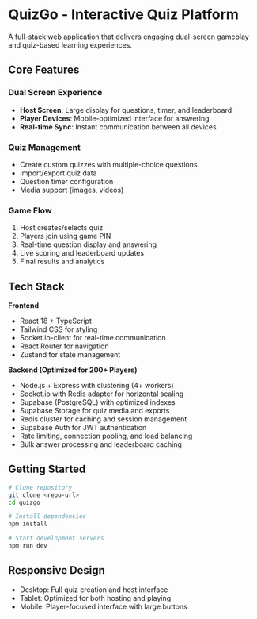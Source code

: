 # QuizGo - Interactive Quiz Platform

A full-stack web application that delivers engaging dual-screen gameplay and quiz-based learning experiences.

## Core Features

### Dual Screen Experience
- **Host Screen**: Large display for questions, timer, and leaderboard
- **Player Devices**: Mobile-optimized interface for answering
- **Real-time Sync**: Instant communication between all devices

### Quiz Management
- Create custom quizzes with multiple-choice questions
- Import/export quiz data
- Question timer configuration
- Media support (images, videos)

### Game Flow
1. Host creates/selects quiz
2. Players join using game PIN
3. Real-time question display and answering
4. Live scoring and leaderboard updates
5. Final results and analytics

## Tech Stack

**Frontend**
- React 18 + TypeScript
- Tailwind CSS for styling
- Socket.io-client for real-time communication
- React Router for navigation
- Zustand for state management

**Backend (Optimized for 200+ Players)**
- Node.js + Express with clustering (4+ workers)
- Socket.io with Redis adapter for horizontal scaling
- Supabase (PostgreSQL) with optimized indexes
- Supabase Storage for quiz media and exports
- Redis cluster for caching and session management
- Supabase Auth for JWT authentication
- Rate limiting, connection pooling, and load balancing
- Bulk answer processing and leaderboard caching

## Getting Started

```bash
# Clone repository
git clone <repo-url>
cd quizgo

# Install dependencies
npm install

# Start development servers
npm run dev
```

## Responsive Design

- Desktop: Full quiz creation and host interface
- Tablet: Optimized for both hosting and playing
- Mobile: Player-focused interface with large buttons